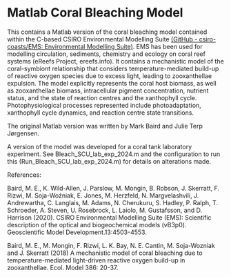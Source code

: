# Matlab Coral Bleaching Model

This contains a Matlab version of the coral bleaching model contained within the C-based CSIRO Environmental Modelling Suite [(GitHub - csiro-coasts/EMS: Environmental Modelling Suite)](https://github.com/csiro-coasts/EMS). EMS has been used for modelling circulation, sediments, chemistry and ecology on coral reef systems (eReefs Project, ereefs.info). It contains a mechanistic model of the coral-symbiont relationship that considers temperature-mediated build-up of reactive oxygen species due to excess light, leading to zooxanthellae expulsion. The model explicitly represents the coral host biomass, as well as zooxanthellae biomass, intracellular pigment concentration, nutrient status, and the state of reaction centres and the xanthophyll cycle. Photophysiological processes represented include photoadaptation, xanthophyll cycle dynamics, and reaction centre state transitions.

The original Matlab version was written by Mark Baird and Julie Terp Jørgensen.

A version of the model was developed for a coral tank laboratory experiment. See Bleach_SCU_lab_exp_2024.m and the configuration to run this (Run_Bleach_SCU_lab_exp_2024.m) for details on alterations made. 

References:

Baird, M. E., K. Wild-Allen, J. Parslow, M. Mongin, B. Robson, J. Skerratt, F. Rizwi, M. Soja-Woźniak, E. Jones, M. Herzfeld, N. Margvelashvili, J. Andrewartha, C. Langlais, M. Adams, N. Cherukuru, S. Hadley, P. Ralph, T. Schroeder, A. Steven, U. Rosebrock, L. Laiolo, M. Gustafsson, and D. Harrison (2020). CSIRO Environmental Modelling Suite (EMS): Scientific description of the optical and biogeochemical models (vB3p0). Geoscientific Model Development.13:4503-4553.

Baird, M. E., M. Mongin, F. Rizwi, L. K. Bay, N. E. Cantin, M. Soja-Wozniak and J. Skerratt (2018) A mechanistic model of coral bleaching due to temperature-mediated light-driven reactive oxygen build-up in zooxanthellae. Ecol. Model 386: 20-37.
